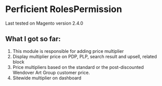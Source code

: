 Perficient RolesPermission
====================

Last tested on Magento version 2.4.0

What I got so far:
-----
1. This module is responsible for adding price multiplier
2. Display multiplier price on PDP, PLP, search result and upsell, related block
3. Price multipliers based on the standard or the post-discounted Wendover Art Group customer price.
4. Sitewide multiplier on dashboard

  
